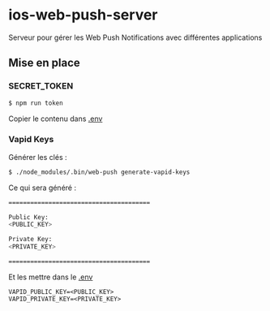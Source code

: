 # ios-web-push-server
Serveur pour gérer les Web Push Notifications avec différentes applications


## Mise en place

### SECRET_TOKEN

```bash
$ npm run token
```

Copier le contenu dans [.env](server/.env)

### Vapid Keys

Générer les clés :

```bash
$ ./node_modules/.bin/web-push generate-vapid-keys
```

Ce qui sera généré :

```bash
=======================================

Public Key:
<PUBLIC_KEY>

Private Key:
<PRIVATE_KEY>

=======================================
```

Et les mettre dans le [.env](server/.env)

```dotenv
VAPID_PUBLIC_KEY=<PUBLIC_KEY>
VAPID_PRIVATE_KEY=<PRIVATE_KEY>
```